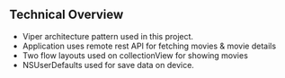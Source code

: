 ## Technical Overview

- Viper architecture pattern used in this project.
- Application uses remote rest API for fetching movies & movie details
- Two flow layouts used on collectionView for showing movies
- NSUserDefaults used for save data on device.
